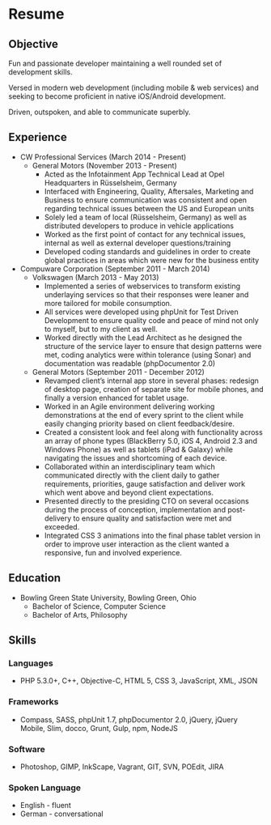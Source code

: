 # Resume

## Objective

Fun and passionate developer maintaining a well rounded set of development skills. 

Versed in modern web development (including mobile & web services) and seeking to become proficient in native iOS/Android development. 

Driven, outspoken, and able to communicate superbly.
    
## Experience

* CW Professional Services (March 2014 - Present)
    * General Motors (November 2013 - Present)
        * Acted as the Infotainment App Technical Lead at Opel Headquarters in Rüsselsheim, Germany
        * Interfaced with Engineering, Quality, Aftersales, Marketing and Business to ensure communication was consistent and open regarding technical issues between the US and European units
        * Solely led a team of local (Rüsselsheim, Germany) as well as distributed developers to produce in vehicle applications
        * Worked as the first point of contact for any technical issues, internal as well as external developer questions/training
        * Developed coding standards and guidelines in order to create global practices in areas which were new for the business entity
* Compuware Corporation (September 2011 - March 2014)
    * Volkswagen (March 2013 - May 2013)
        * Implemented a series of webservices to transform existing underlaying services so that their responses were leaner and more tailored for mobile consumption.
        * All services were developed using phpUnit for Test Driven Development to ensure quality code and peace of mind not only to myself, but to my client as well.
        * Worked directly with the Lead Architect as he designed the structure of the service layer to ensure that design patterns were met, coding analytics were within tolerance (using Sonar) and documentation was readable (phpDocumentor 2.0)
    * General Motors (September 2011 - December 2012)
        * Revamped client’s internal app store in several phases: redesign of desktop page, creation of separate site for mobile phones, and finally a version enhanced for tablet usage.
        * Worked in an Agile environment delivering working demonstrations at the end of every sprint to the client while easily changing priority based on client feedback/desire.
        * Created a consistent look and feel along with functionality across an array of phone types  (BlackBerry 5.0, iOS 4, Android 2.3 and Windows Phone) as well as tablets (iPad & Galaxy) while navigating the issues and shortcoming of each device.
        * Collaborated within an interdisciplinary team which communicated directly with the client daily to gather requirements, priorities, gauge satisfaction and deliver work which went above and beyond client expectations.
		* Presented directly to the presiding CTO on several occasions during the process of conception, implementation and post-delivery to ensure quality and satisfaction were met and exceeded.
		* Integrated CSS 3 animations into the final phase tablet version in order to improve user interaction as the client wanted a responsive, fun and involved experience.

## Education

* Bowling Green State University, Bowling Green, Ohio
    * Bachelor of Science, Computer Science
    * Bachelor of Arts, Philosophy
    
## Skills

### Languages
* PHP 5.3.0+, C++, Objective-C, HTML 5, CSS 3, JavaScript, XML, JSON

### Frameworks
* Compass, SASS, phpUnit 1.7, phpDocumentor 2.0, jQuery, jQuery Mobile, Slim, docco, Grunt, Gulp, npm, NodeJS

### Software
* Photoshop, GIMP, InkScape, Vagrant, GIT, SVN, POEdit, JIRA

### Spoken Language

* English - fluent
* German - conversational